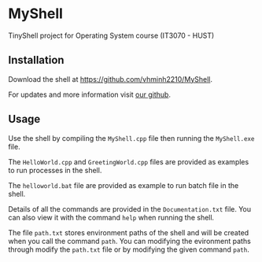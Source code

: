 # MyShell

TinyShell project for Operating System course (IT3070 - HUST)

## Installation

Download the shell at https://github.com/vhminh2210/MyShell.

For updates and more information visit [our github](https://github.com/vhminh2210/MyShell).

## Usage

Use the shell by compiling the `MyShell.cpp` file then running the `MyShell.exe` file.

The `HelloWorld.cpp` and `GreetingWorld.cpp` files are provided as examples to run processes in the shell.

The `helloworld.bat` file are provided as example to run batch file in the shell.

Details of all the commands are provided in the `Documentation.txt` file. You can also view it with the command `help` when running the shell.

The file `path.txt` stores environment paths of the shell and will be created when you call the command `path`. You can modifying the evironment paths through modify the `path.txt` file or by modifying the given command `path`.
